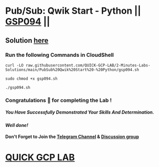# Pub/Sub: Qwik Start - Python || [GSP094](https://www.cloudskillsboost.google/focuses/2775?parent=catalog) ||

## Solution [here](https://youtu.be/4FTZPTfREHs)

### Run the following Commands in CloudShell
```
curl -LO raw.githubusercontent.com/QUICK-GCP-LAB/2-Minutes-Labs-Solutions/main/PubSub%20Qwik%20Start%20-%20Python/gsp094.sh

sudo chmod +x gsp094.sh

./gsp094.sh
```

### Congratulations 🎉 for completing the Lab !

##### *You Have Successfully Demonstrated Your Skills And Determination.*

#### *Well done!*

#### Don't Forget to Join the [Telegram Channel](https://t.me/quickgcplab) & [Discussion group](https://t.me/quickgcplabchats)

# [QUICK GCP LAB](https://www.youtube.com/@quickgcplab)
